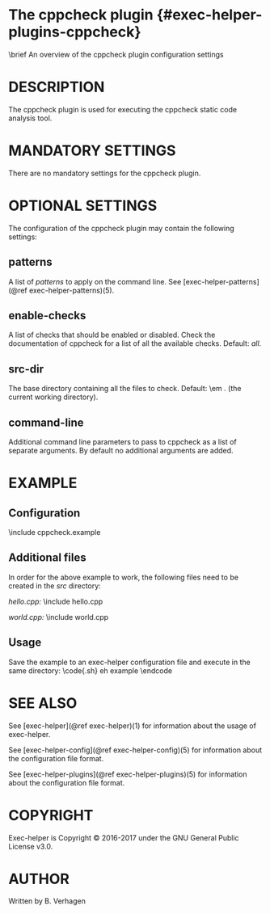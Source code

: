 The cppcheck plugin  {#exec-helper-plugins-cppcheck}
=====================
\brief An overview of the cppcheck plugin configuration settings

# DESCRIPTION
The cppcheck plugin is used for executing the cppcheck static code analysis tool.

# MANDATORY SETTINGS
There are no mandatory settings for the cppcheck plugin.

# OPTIONAL SETTINGS
The configuration of the cppcheck plugin may contain the following settings:

## patterns
A list of _patterns_ to apply on the command line. See [exec-helper-patterns](@ref exec-helper-patterns)(5).

## enable-checks
A list of checks that should be enabled or disabled. Check the documentation of cppcheck for a list of all the available checks. Default: _all_.

## src-dir
The base directory containing all the files to check. Default: \em . (the current working directory).

## command-line
Additional command line parameters to pass to cppcheck as a list of separate arguments. By default no additional arguments are added.

# EXAMPLE
## Configuration
\include cppcheck.example

## Additional files
In order for the above example to work, the following files need to be created in the _src_ directory:

_hello.cpp:_
\include hello.cpp

_world.cpp:_
\include world.cpp

## Usage
Save the example to an exec-helper configuration file and execute in the same directory:
\code{.sh}
eh example
\endcode

# SEE ALSO
See [exec-helper](@ref exec-helper)(1) for information about the usage of exec-helper.

See [exec-helper-config](@ref exec-helper-config)(5) for information about the configuration file format.

See [exec-helper-plugins](@ref exec-helper-plugins)(5) for information about the configuration file format.

# COPYRIGHT
Exec-helper is Copyright &copy; 2016-2017 under the GNU General Public License v3.0.

# AUTHOR
Written by B. Verhagen

